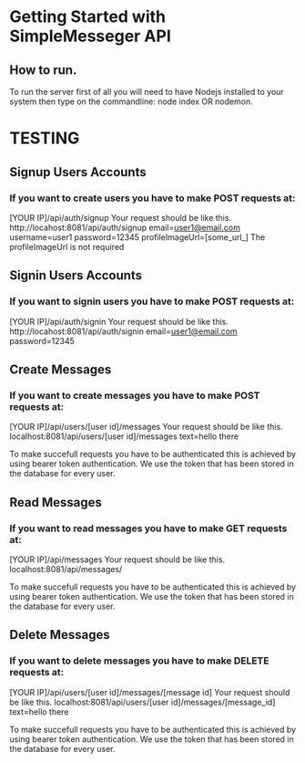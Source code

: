 # Getting Started with SimpleMesseger API

## How to run.
To run the server first of all you will need to have Nodejs installed to your system then type on the commandline:
node index OR nodemon.

# TESTING

## Signup Users Accounts
### If you want to create users you have to make POST requests at:
[YOUR IP]/api/auth/signup
Your request should be like this.
http://locahost:8081/api/auth/signup email=user1@email.com username=user1 password=12345 profileImageUrl=[some_url_]
The profileImageUrl is not required

## Signin Users Accounts
### If you want to signin users you have to make POST requests at:
[YOUR IP]/api/auth/signin
Your request should be like this.
http://locahost:8081/api/auth/signin email=user1@email.com password=12345

## Create Messages
### If you want to create messages you have to make POST requests at:
[YOUR IP]/api/users/[user id]/messages
Your request should be like this.
localhost:8081/api/users/[user id]/messages text=hello there

To make succefull requests you have to be authenticated this is achieved by using bearer token authentication. We use the token that has been stored in the database for every user.

## Read Messages
### If you want to read messages you have to make GET requests at:
[YOUR IP]/api/messages
Your request should be like this.
localhost:8081/api/messages/

To make succefull requests you have to be authenticated this is achieved by using bearer token authentication. We use the token that has been stored in the database for every user.

## Delete Messages
### If you want to delete messages you have to make DELETE requests at:
[YOUR IP]/api/users/[user id]/messages/[message id]
Your request should be like this.
localhost:8081/api/users/[user id]/messages/[message_id] text=hello there

To make succefull requests you have to be authenticated this is achieved by using bearer token authentication. We use the token that has been stored in the database for every user.
